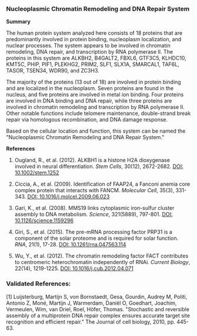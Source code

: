 ### Nucleoplasmic Chromatin Remodeling and DNA Repair System

**Summary**

The human protein system analyzed here consists of 18 proteins that are predominantly involved in protein binding, nucleoplasm localization, and nuclear processes. The system appears to be involved in chromatin remodeling, DNA repair, and transcription by RNA polymerase II. The proteins in this system are ALKBH2, B4GALT2, FBXL6, GTF3C5, KLHDC10, KMT5C, PHIP, PIF1, PLEKHG2, PRIM2, SLF1, SLX1A, SMARCAL1, TAF6L, TASOR, TSEN34, WDR90, and ZC3H3.

The majority of the proteins (13 out of 18) are involved in protein binding and are localized in the nucleoplasm. Seven proteins are found in the nucleus, and five proteins are involved in metal ion binding. Four proteins are involved in DNA binding and DNA repair, while three proteins are involved in chromatin remodeling and transcription by RNA polymerase II. Other notable functions include telomere maintenance, double-strand break repair via homologous recombination, and DNA damage response.

Based on the cellular location and function, this system can be named the "Nucleoplasmic Chromatin Remodeling and DNA Repair System."

**References**

1. Ougland, R., et al. (2012). ALKBH1 is a histone H2A dioxygenase involved in neural differentiation. *Stem Cells*, 30(12), 2672-2682. [DOI: 10.1002/stem.1252](https://doi.org/10.1002/stem.1252)

2. Ciccia, A., et al. (2009). Identification of FAAP24, a Fanconi anemia core complex protein that interacts with FANCM. *Molecular Cell*, 35(3), 331-343. [DOI: 10.1016/j.molcel.2009.06.023](https://doi.org/10.1016/j.molcel.2009.06.023)

3. Gari, K., et al. (2008). MMS19 links cytoplasmic iron-sulfur cluster assembly to DNA metabolism. *Science*, 321(5889), 797-801. [DOI: 10.1126/science.1159296](https://doi.org/10.1126/science.1159296)

4. Giri, S., et al. (2015). The pre-mRNA processing factor PRP31 is a component of the solar proteome and is required for solar function. *RNA*, 21(1), 17-28. [DOI: 10.1261/rna.047563.114](https://doi.org/10.1261/rna.047563.114)

5. Wu, Y., et al. (2012). The chromatin remodeling factor FACT contributes to centromeric heterochromatin independently of RNAi. *Current Biology*, 22(14), 1219-1225. [DOI: 10.1016/j.cub.2012.04.071](https://doi.org/10.1016/j.cub.2012.04.071)

### Validated References: 

[1] Luijsterburg, Martijn S, von Bornstaedt, Gesa, Gourdin, Audrey M, Politi, Antonio Z, Moné, Martijn J, Warmerdam, Daniël O, Goedhart, Joachim, Vermeulen, Wim, van Driel, Roel, Höfer, Thomas. "Stochastic and reversible assembly of a multiprotein DNA repair complex ensures accurate target site recognition and efficient repair." The Journal of cell biology, 2010, pp. 445-63.

